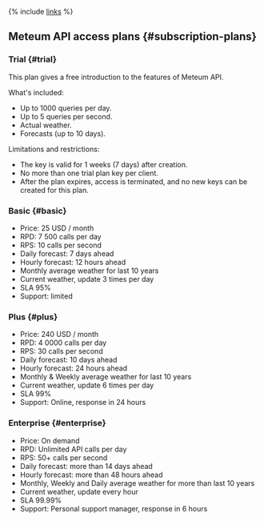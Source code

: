 {% include [links](../../_includes/links.md) %}

## Meteum API access plans {#subscription-plans}

### Trial {#trial}
This plan gives a free introduction to the features of Meteum API.

What's included:
- Up to 1000 queries per day.
- Up to 5 queries per second.
- Actual weather.
- Forecasts (up to 10 days).

Limitations and restrictions:
- The key is valid for 1 weeks (7 days) after creation.
- No more than one trial plan key per client.
- After the plan expires, access is terminated, and no new keys can be created for this plan.

### Basic {#basic}

- Price: 25 USD / month
- RPD: 7 500 calls per day
- RPS: 10 calls per second
- Daily forecast: 7 days ahead
- Hourly forecast: 12 hours ahead
- Monthly average weather for last 10 years
- Current weather, update 3 times per day
- SLA 95%
- Support: limited

### Plus {#plus}

- Price: 240 USD / month
- RPD: 4 0000 calls per day
- RPS: 30 calls per second
- Daily forecast: 10 days ahead
- Hourly forecast: 24 hours ahead
- Monthly & Weekly average weather for last 10 years
- Current weather, update 6 times per day
- SLA 99%
- Support: Online, response in 24 hours

### Enterprise {#enterprise}

- Price: On demand
- RPD: Unlimited API calls per day
- RPS: 50+ calls per second
- Daily forecast: more than 14 days ahead
- Hourly forecast: more than 48 hours ahead
- Monthly, Weekly and Daily average weather for more than last 10 years
- Current weather, update every hour
- SLA 99.99%
- Support: Personal support manager, response in 6 hours

